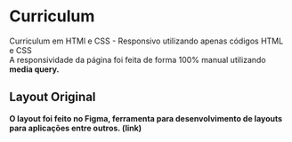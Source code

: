 # Curriculum
Curriculum em HTMl e CSS - Responsivo
utilizando apenas códigos HTML e CSS <br>
A responsividade da página foi feita de forma 100% manual utilizando <strong>media query</stong>.

## Layout Original
O layout foi feito no Figma, ferramenta para desenvolvimento de layouts para aplicações entre outros.
(link)
